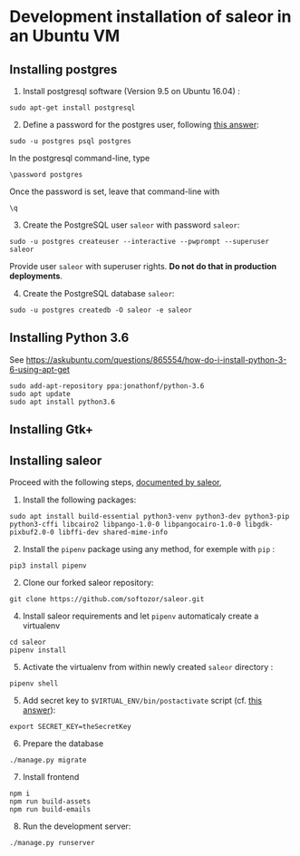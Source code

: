 # Development installation of saleor in an Ubuntu VM

## Installing postgres

1. Install postgresql software (Version 9.5 on Ubuntu 16.04) : 

```
sudo apt-get install postgresql
```

2. Define a password for the postgres user, following [this answer](https://serverfault.com/questions/110154/whats-the-default-superuser-username-password-for-postgres-after-a-new-install):

```
sudo -u postgres psql postgres
```

In the postgresql command-line, type

```
\password postgres
```

Once the password is set, leave that command-line with

```
\q
```

3. Create the PostgreSQL user `saleor` with password `saleor`:

```
sudo -u postgres createuser --interactive --pwprompt --superuser saleor
```

Provide user `saleor` with superuser rights. **Do not do that in production deployments**.

4. Create the PostgreSQL database `saleor`:

```
sudo -u postgres createdb -O saleor -e saleor
```

## Installing Python 3.6
See https://askubuntu.com/questions/865554/how-do-i-install-python-3-6-using-apt-get
```{bash}
sudo add-apt-repository ppa:jonathonf/python-3.6
sudo apt update
sudo apt install python3.6
```

## Installing Gtk+

## Installing saleor 

Proceed with the following steps, [documented by saleor](https://saleor.readthedocs.io/en/latest/gettingstarted/installation-linux.html),

1. Install the following packages:

```
sudo apt install build-essential python3-venv python3-dev python3-pip python3-cffi libcairo2 libpango-1.0-0 libpangocairo-1.0-0 libgdk-pixbuf2.0-0 libffi-dev shared-mime-info
```

2. Install the `pipenv` package using any method, for exemple with `pip` :

```{bash}
pip3 install pipenv
```

2. Clone our forked saleor repository:

```
git clone https://github.com/softozor/saleor.git
```


4. Install saleor requirements and let `pipenv` automaticaly create a virtualenv
```
cd saleor
pipenv install
```

5. Activate the virtualenv from within newly created `saleor` directory :
```{bash}
pipenv shell
```


5. Add secret key to `$VIRTUAL_ENV/bin/postactivate` script (cf. [this answer](https://stackoverflow.com/questions/9554087/setting-an-environment-variable-in-virtualenv)):

```
export SECRET_KEY=theSecretKey
```

6. Prepare the database

```
./manage.py migrate
```

7. Install frontend

```
npm i
npm run build-assets
npm run build-emails
```

8. Run the development server:

```
./manage.py runserver
```
